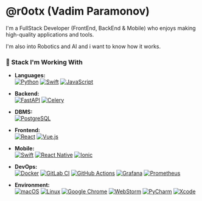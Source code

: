 # @r0otx (Vadim Paramonov)

I'm a FullStack Developer (FrontEnd, BackEnd & Mobile) who enjoys making high-quality applications and tools.

I'm also into Robotics and AI and i want to know how it works.

### 💼 Stack I'm Working With

 - **Languages:**  </br>
[![Python](https://img.shields.io/badge/python-3670A0?style=for-the-badge&logo=python&logoColor=ffdd54)](https://github.com/Ileriayo/markdown-badges)
[![Swift](https://img.shields.io/badge/swift-F54A2A?style=for-the-badge&logo=swift&logoColor=white)](https://github.com/Ileriayo/markdown-badges)
[![JavaScript](https://img.shields.io/badge/javascript-%23323330.svg?style=for-the-badge&logo=javascript&logoColor=%23F7DF1E)](https://github.com/Ileriayo/markdown-badges)

 - **Backend:**  </br>
[![FastAPI](https://img.shields.io/badge/FastAPI-005571?style=for-the-badge&logo=fastapi)](https://github.com/Ileriayo/markdown-badges)
[![Celery](https://img.shields.io/badge/Celery-37814a?style=for-the-badge&logo=celery)](https://github.com/Ileriayo/markdown-badges)

 - **DBMS:**  </br>
[![PostgreSQL](https://img.shields.io/badge/postgres-316192.svg?style=for-the-badge&logo=postgresql&logoColor=white)](https://github.com/Ileriayo/markdown-badges)

 - **Frontend:**  </br>
[![React](https://img.shields.io/badge/react-%2320232a.svg?style=for-the-badge&logo=react&logoColor=%2361DAFB)](https://github.com/Ileriayo/markdown-badges)
[![Vue.js](https://img.shields.io/badge/vuejs-%2335495e.svg?style=for-the-badge&logo=vuedotjs&logoColor=%234FC08D)](https://github.com/Ileriayo/markdown-badges)

 - **Mobile:**  </br>
[![Swift](https://img.shields.io/badge/swift-F54A2A?style=for-the-badge&logo=swift&logoColor=white)](https://github.com/Ileriayo/markdown-badges)
[![React Native](https://img.shields.io/badge/react_native-%2320232a.svg?style=for-the-badge&logo=react&logoColor=%2361DAFB)](https://github.com/Ileriayo/markdown-badges)
[![Ionic](https://img.shields.io/badge/Ionic-%233880FF.svg?style=for-the-badge&logo=Ionic&logoColor=white)](https://github.com/Ileriayo/markdown-badges)

 - **DevOps:**  </br>
[![Docker](https://img.shields.io/badge/docker-0db7ed.svg?style=for-the-badge&logo=docker&logoColor=white)](https://github.com/Ileriayo/markdown-badges)
[![GitLab CI](https://img.shields.io/badge/GitLabCI-181717.svg?style=for-the-badge&logo=gitlab&logoColor=white)](https://github.com/Ileriayo/markdown-badges)
[![GitHub Actions](https://img.shields.io/badge/Github%20Actions-2671E5.svg?style=for-the-badge&logo=githubactions&logoColor=white)](https://github.com/Ileriayo/markdown-badges)
[![Grafana](https://img.shields.io/badge/grafana-%23F46800.svg?style=for-the-badge&logo=grafana&logoColor=white)](https://github.com/Ileriayo/markdown-badges)
[![Prometheus](https://img.shields.io/badge/Prometheus-E6522C?style=for-the-badge&logo=Prometheus&logoColor=white)](https://github.com/Ileriayo/markdown-badges)

 - **Environment:**  </br>
[![macOS](https://img.shields.io/badge/mac%20os-000000?style=for-the-badge&logo=macos&logoColor=F0F0F0)](https://github.com/Ileriayo/markdown-badges)
[![Linux](https://img.shields.io/badge/Linux-FCC624?style=for-the-badge&logo=linux&logoColor=black)](https://github.com/Ileriayo/markdown-badges)
[![Google Chrome](https://img.shields.io/badge/Google%20Chrome-4285F4?style=for-the-badge&logo=GoogleChrome&logoColor=white)](https://github.com/Ileriayo/markdown-badges)
[![WebStorm](https://img.shields.io/badge/webstorm-143?style=for-the-badge&logo=webstorm&logoColor=white&color=black)](https://github.com/Ileriayo/markdown-badges)
[![PyCharm](https://img.shields.io/badge/pycharm-143?style=for-the-badge&logo=pycharm&logoColor=black&color=black&labelColor=green)](https://github.com/Ileriayo/markdown-badges)
[![Xcode](https://img.shields.io/badge/Xcode-007ACC?style=for-the-badge&logo=Xcode&logoColor=white)](https://github.com/Ileriayo/markdown-badges)
